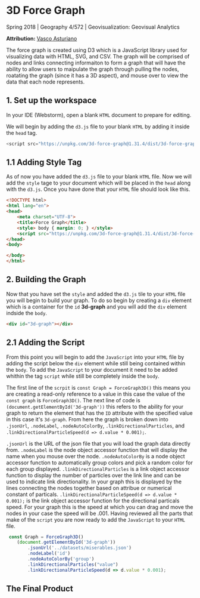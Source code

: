 # 3D Force Graph
Spring 2018 | Geography 4/572 | Geovisualization: Geovisual Analytics 

**Attribution:** [Vasco Asturiano](https://github.com/vasturiano)

The force graph is created using D3 which is a JavaScript library used for visualizing data with HTML, SVG, and CSV. The graph will be comprised of nodes and links connecting informaiton to form a graph that will have the ability to allow users to maipulate the graph through pulling the nodes, roatating the graph (since it has a 3D aspect), and mouse over to view the data that each node represents. 

## 1. Set up the workspace

In your IDE (Webstorm), open a blank `HTML` document to prepare for editing.

We will begin by adding the `d3.js` file to your blank `HTML` by adding it inside the `head` tag.

```JavaScript
<script src="https://unpkg.com/3d-force-graph@1.31.4/dist/3d-force-graph.js"></script>
```

## 1.1 Adding Style Tag

As of now you have added the `d3.js` file to your blank `HTML` file. Now we will add the `style` tage to your document which will be placed in the `head` along with the `d3.js`. Once you have done that your `HTML` file should look like this.

```HTML
<!DOCTYPE html>
<html lang="en">
<head>
    <meta charset="UTF-8">
    <title>Force Graph</title>
    <style> body { margin: 0; } </style>
    <script src="https://unpkg.com/3d-force-graph@1.31.4/dist/3d-force-graph.js"></script>
</head>
<body>

</body>
</html>
```
## 2. Building the Graph

Now that you have set the `style` and added the `d3.js` tile to your `HTML` file you will begin to build your graph. To do so begin by creating a `div` element which is a container for the `id` __3d-graph__ and you will add the `div` element indside the `body`.

```HTML
<div id="3d-graph"></div>
```

## 2.1 Adding the Script


From this point you will begin to add the `JavaScript` into your `HTML` file by adding the script below the `div` element while still being contained within the `body`. To add the `JavaScript` to your document it need to be added whithin the tag `script` while still be completely inside the `body`.

The first line of the `scrpit` is `const Graph = ForceGraph3D()` this means you are creating a read-only reference to a value in this case the value of the `const graph` is `ForceGraph3D()`. The next line of code is ` (document.getElementById('3d-graph'))` this refers to the ability for your graph to return the element that has the `ID` attribute with the specified value in this case it's `3d-graph`. From here the graph is broken down into ` .jsonUrl`, `.nodeLabel`, `.nodeAutoColorBy`, `.linkDirectionalParticles`, and `.linkDirectionalParticleSpeed(d => d.value * 0.001);`.

`.jsonUrl` is the URL of the json file that you will load the graph data directly from. `.nodeLabel` is the node object accessor function that will display the name when you mouse over the node. `.nodeAutoColorBy` is a node object accessor function to automatically group colors and pick a random color for each group displayed. `.linkDirectionalParticles` is a link object accessor function to display the number of particles over the link line and can be used to indicate link directionality. In your graph this is displayed by the lines connecting the nodes together based on attribue or numerical constant of particals. `.linkDirectionalParticleSpeed(d => d.value * 0.001);` is the link object accessor function for the directional particals speed. For your graph this is the speed at which you can drag and move the nodes in your case the speed will be .001. Having reviewed all the parts that make of the `script` you are now ready to add the `JavaScript` to your `HTML` file.

```JavaScript
 const Graph = ForceGraph3D()
    (document.getElementById('3d-graph'))
        .jsonUrl('../datasets/miserables.json')
        .nodeLabel('id')
        .nodeAutoColorBy('group')
        .linkDirectionalParticles("value")
        .linkDirectionalParticleSpeed(d => d.value * 0.001);
```

## The Final Product







